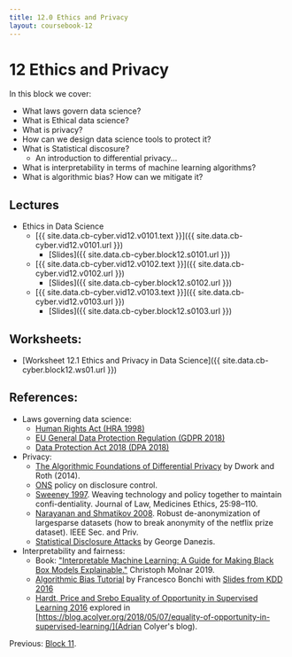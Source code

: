 ```yaml
---
title: 12.0 Ethics and Privacy
layout: coursebook-12
---
```

# 12 Ethics and Privacy

In this block we cover:

* What laws govern data science?
* What is Ethical data science?
* What is privacy? 
* How can we design data science tools to protect it? 
* What is Statistical discosure?
  * An introduction to differential privacy...
* What is interpretability in terms of machine learning algorithms?
* What is algorithmic bias?  How can we mitigate it?

## Lectures

* Ethics in Data Science
  * [{{ site.data.cb-cyber.vid12.v0101.text }}]({{ site.data.cb-cyber.vid12.v0101.url }})
    * [Slides]({{ site.data.cb-cyber.block12.s0101.url }})
  * [{{ site.data.cb-cyber.vid12.v0102.text }}]({{ site.data.cb-cyber.vid12.v0102.url }})
    * [Slides]({{ site.data.cb-cyber.block12.s0102.url }})
  * [{{ site.data.cb-cyber.vid12.v0103.text }}]({{ site.data.cb-cyber.vid12.v0103.url }})
    * [Slides]({{ site.data.cb-cyber.block12.s0103.url }})

## Worksheets:

* [Worksheet 12.1 Ethics and Privacy in Data Science]({{ site.data.cb-cyber.block12.ws01.url }}) 

## References:

* Laws governing data science:
	* [Human Rights Act (HRA 1998)](https://www.legislation.gov.uk/ukpga/1998/42/schedule/1/part/I/chapter/7)
	* [EU General Data Protection Regulation (GDPR 2018)](https://eugdpr.org)
	* [Data Protection Act 2018 (DPA 2018)](https://ico.org.uk/for-organisations/guide-to-data-protection/)
* Privacy:
  * [The Algorithmic Foundations of Differential Privacy](https://www.cis.upenn.edu/~aaroth/Papers/privacybook.pdf) by Dwork and Roth (2014).
  * [ONS](https://www.ons.gov.uk/methodology/methodologytopicsandstatisticalconcepts/disclosurecontrol)  policy on disclosure control.
  * [Sweeney 1997](https://onlinelibrary.wiley.com/doi/abs/10.1111/j.1748-720X.1997.tb01885.x). Weaving technology and policy together to maintain confi-dentiality. Journal of Law, Medicines Ethics, 25:98–110.
  * [Narayanan and Shmatikov 2008](https://www.cs.utexas.edu/~shmat/shmat_oak08netflix.pdf). Robust de-anonymization of largesparse datasets (how to break anonymity of the netflix prize dataset). IEEE Sec. and Priv.
  * [Statistical Disclosure Attacks](https://link.springer.com/chapter/10.1007/978-0-387-35691-4_40) by George Danezis.
* Interpretability and fairness:
  * Book: ["Interpretable Machine Learning: A Guide for Making Black Box Models Explainable."](https://christophm.github.io/interpretable-ml-book/) Christoph Molnar 2019.
  * [Algorithmic Bias Tutorial](http://www.francescobonchi.com/algorithmic_bias_tutorial.html) by Francesco Bonchi with [Slides from KDD 2016](http://www.francescobonchi.com/KDD2016_Tutorial_Part1&2_web.pdf)
  * [Hardt, Price and Srebo Equality of Opportunity in Supervised Learning 2016](https://papers.nips.cc/paper/2016/file/9d2682367c3935defcb1f9e247a97c0d-Paper.pdf) explored in 
[https://blog.acolyer.org/2018/05/07/equality-of-opportunity-in-supervised-learning/](Adrian Colyer's blog).

Previous: [Block 11](11.md).

